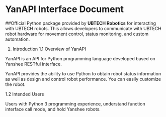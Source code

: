 # YanAPI Interface Document

##Official Python package provided by **UBTECH Robotics** for interacting with UBTECH robots. This allows developers to communicate with UBTECH robot hardware for movement control, status monitoring, and custom automation.

1. Introduction
1.1 Overview of YanAPI

YanAPI is an API for Python programming language developed based on Yanshee RESTful interface.

YanAPI provides the ability to use Python to obtain robot status information as well as design and control robot performance. You can easily customize the robot.

1.2 Intended Users

Users with Python 3 programming experience, understand function interface call mode, and hold Yanshee robots.

